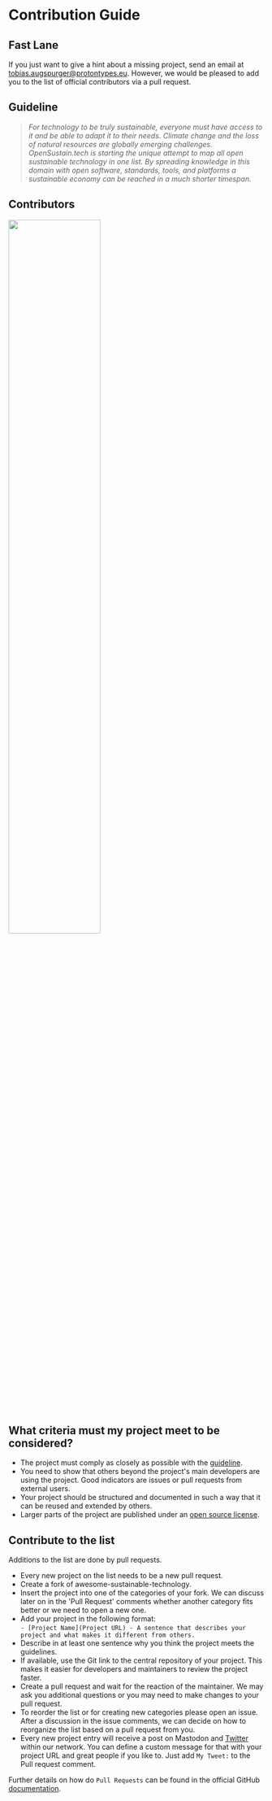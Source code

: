 # Contribution Guide

## Fast Lane
If you just want to give a hint about a missing project, send an email at [tobias.augspurger@protontypes.eu](mailto:tobias.augspurger@protontypes.eu). However, we would be pleased to add you to the list of official contributors via a pull request. 

## Guideline
> _For technology to be truly sustainable, everyone must have access to it and be able to adapt it to their needs. Climate change and the loss of natural resources are globally emerging challenges. OpenSustain.tech is starting the unique attempt to map all open sustainable technology in one list. By spreading knowledge in this domain with open software, standards, tools, and platforms a sustainable economy can be reached in a much shorter timespan._

## Contributors 
<a href="https://github.com/protontypes/open-sustainable-technology/graphs/contributors">
  <img width="60%" src="https://contrib.rocks/image?repo=protontypes/open-sustainable-technology" />
</a>

## What criteria must my project meet to be considered?
* The project must comply as closely as possible with the [guideline](#guideline).
* You need to show that others beyond the project's main developers are using the project. Good indicators are issues or pull requests from external users.
* Your project should be structured and documented in such a way that it can be reused and extended by others.
* Larger parts of the project are published under an [open source license](https://choosealicense.com/).

## Contribute to the list

Additions to the list are done by pull requests.    
* Every new project on the list needs to be a new pull request.     
* Create a fork of awesome-sustainable-technology.       
* Insert the project into one of the categories of your fork. We can discuss later on in the 'Pull Request' comments whether another category fits better or we need to open a new one.     
* Add your project in the following format:              
 ``- [Project Name](Project URL) - A sentence that describes your project and what makes it different from others.``     
* Describe in at least one sentence why you think the project meets the guidelines.    
* If available, use the Git link to the central repository of your project. This makes it easier for developers and maintainers to review the project faster.    
* Create a pull request and wait for the reaction of the maintainer. We may ask you additional questions or you may need to make changes to your pull request.     
* To reorder the list or for creating new categories please open an issue. After a discussion in the issue comments, we can decide on how to reorganize the list based on a pull request from you.     
* Every new project entry will receive a post on Mastodon and [Twitter](https://twitter.com/protontypes) within our network. You can define a custom message for that with your project URL and great people if you like to. Just add `My Tweet:` to the Pull request comment.    

Further details on how do `Pull Requests` can be found in the official GitHub [documentation](https://docs.github.com/en/free-pro-team@latest/github/collaborating-with-issues-and-pull-requests/creating-a-pull-request).    
